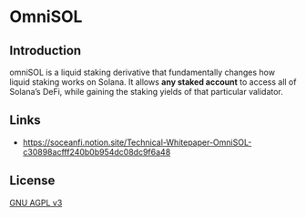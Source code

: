 # OmniSOL

## Introduction

omniSOL is a liquid staking derivative that fundamentally changes how liquid staking works on Solana. 
It allows **any staked account** to access all of Solana’s DeFi,
while gaining the staking yields of that particular validator.

## Links

- https://soceanfi.notion.site/Technical-Whitepaper-OmniSOL-c30898acfff240b0b954dc08dc9f6a48

## License

[GNU AGPL v3](./LICENSE)
